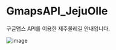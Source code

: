 # GmapsAPI_JejuOlle
구글맵스 API를 이용한 제주올레길 안내입니다.

![image](https://user-images.githubusercontent.com/108520997/233774440-e344baf1-9cdf-4390-b650-81d2fb384828.png)
